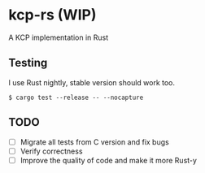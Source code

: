 # kcp-rs (WIP)
A KCP implementation in Rust

## Testing
I use Rust nightly, stable version should work too.
```
$ cargo test --release -- --nocapture
```

## TODO
- [ ] Migrate all tests from C version and fix bugs
- [ ] Verify correctness
- [ ] Improve the quality of code and make it more Rust-y
